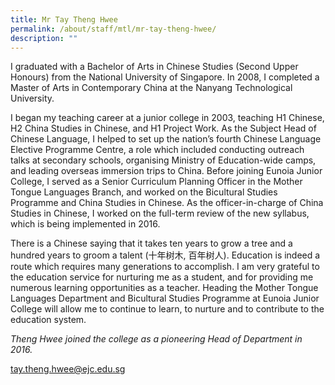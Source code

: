 ```yaml
---
title: Mr Tay Theng Hwee
permalink: /about/staff/mtl/mr-tay-theng-hwee/
description: ""
---
```


I graduated with a Bachelor of Arts in Chinese Studies (Second Upper Honours) from the National University of Singapore. In 2008, I completed a Master of Arts in Contemporary China at the Nanyang Technological University.

I began my teaching career at a junior college in 2003, teaching H1 Chinese, H2 China Studies in Chinese, and H1 Project Work. As the Subject Head of Chinese Language, I helped to set up the nation’s fourth Chinese Language Elective Programme Centre, a role which included conducting outreach talks at secondary schools, organising Ministry of Education-wide camps, and leading overseas immersion trips to China. Before joining Eunoia Junior College, I served as a Senior Curriculum Planning Officer in the Mother Tongue Languages Branch, and worked on the Bicultural Studies Programme and China Studies in Chinese. As the officer-in-charge of China Studies in Chinese, I worked on the full-term review of the new syllabus, which is being implemented in 2016.

There is a Chinese saying that it takes ten years to grow a tree and a hundred years to groom a talent (十年树木, 百年树人). Education is indeed a route which requires many generations to accomplish. I am very grateful to the education service for nurturing me as a student, and for providing me numerous learning opportunities as a teacher. Heading the Mother Tongue Languages Department and Bicultural Studies Programme at Eunoia Junior College will allow me to continue to learn, to nurture and to contribute to the education system.

_Theng Hwee joined the college as a pioneering Head of Department in 2016._

[tay.theng.hwee@ejc.edu.sg](mailto:tay.theng.hwee@ejc.edu.sg)
